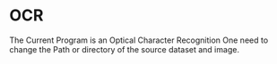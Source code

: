 # OCR
The Current Program is an Optical Character Recognition
One need to change the Path or directory of the source dataset and image.
